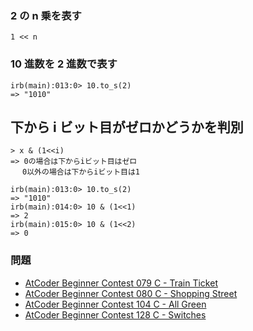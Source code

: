 ### 2 の n 乗を表す

```
1 << n
```

### 10 進数を 2 進数で表す

```
irb(main):013:0> 10.to_s(2)
=> "1010"
```

## 下から i ビット目がゼロかどうかを判別

```
> x & (1<<i)
=> 0の場合は下からiビット目はゼロ
　 0以外の場合は下からiビット目は1

irb(main):013:0> 10.to_s(2)
=> "1010"
irb(main):014:0> 10 & (1<<1)
=> 2
irb(main):015:0> 10 & (1<<2)
=> 0
```

### 問題
- [AtCoder Beginner Contest 079 C - Train Ticket](https://atcoder.jp/contests/abc079/tasks/abc079_c)
- [AtCoder Beginner Contest 080 C - Shopping Street](https://atcoder.jp/contests/abc080/tasks/abc080_c)
- [AtCoder Beginner Contest 104 C - All Green](https://atcoder.jp/contests/abc104/tasks/abc104_c)
- [AtCoder Beginner Contest 128 C - Switches](https://atcoder.jp/contests/abc128/submissions/6968835)


